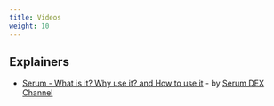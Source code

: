 ```yaml
---
title: Videos
weight: 10
---
```


## Explainers

- [Serum - What is it? Why use it? and How to use it](https://www.youtube.com/watch?v=opg_4d2u828) - by [Serum DEX Channel](https://www.youtube.com/channel/UCpX4N04kqZRrubavn113jUA?pbjreload=102)
